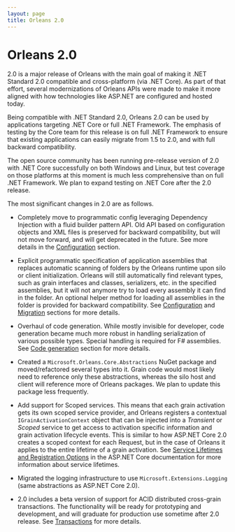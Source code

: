 ```yaml
---
layout: page
title: Orleans 2.0
---
```


# Orleans 2.0

2.0 is a major release of Orleans with the main goal of making it .NET Standard 2.0 compatible and cross-platform (via .NET Core). As part of that effort, several modernizations of Orleans APIs were made to make it more aligned with how technologies like ASP.NET are configured and hosted today.

Being compatible with .NET Standard 2.0, Orleans 2.0 can be used by applications targeting .NET Core or full .NET Framework. The emphasis of testing by the Core team for this release is on full .NET Framework to ensure that existing applications can easily migrate from 1.5 to 2.0, and with full backward compatibility.

The open source community has been running pre-release version of 2.0 with .NET Core successfully on both Windows and Linux, but test coverage on those platforms at this moment is much less comprehensive than on full .NET Framework. We plan to expand testing on .NET Core after the 2.0 release.

The most significant changes in 2.0 are as follows.

* Completely move to programmatic config leveraging Dependency Injection with a fluid builder pattern API. Old API based on configuration objects and XML files is preserved for backward compatibility, but will not move forward, and will get deprecated in the future. See more details in the [Configuration](Deployment-and-Operations/Configuration-Guide/index.md) section.

* Explicit programmatic specification of application assemblies that replaces automatic scanning of folders by the Orleans runtime upon silo or client initialization. Orleans will still automatically find relevant types, such as grain interfaces and classes, serializers, etc. in the specified assemblies, but it will not anymore try to load every assembly it can find in the folder. An optional helper method for loading all assemblies in the folder is provided for backward compatibility. See [Configuration](Deployment-and-Operations/Configuration-Guide/index.md) and [Migration](Migration/Migration1.5.md) sections for more details.

* Overhaul of code generation. While mostly invisible for developer, code generation became much more robust in handling serialization of various possible types. Special handling is required for F# assemblies. See [Code generation](Migration/Codegen.md) section for more details.

* Created a `Microsoft.Orleans.Core.Abstractions` NuGet package and moved/refactored several types into it. Grain code would most likely need to reference only these abstractions, whereas the silo host and client will reference more of Orleans packages. We plan to update this package less frequently.

* Add support for Scoped services. This means that each grain activation gets its own scoped service provider, and Orleans registers a contextual `IGrainActivationContext` object that can be injected into a *Transient* or *Scoped* service to get access to activation specific information and grain activation lifecycle events. This is similar to how ASP.NET Core 2.0 creates a scoped context for each Request, but in the case of Orleans it applies to the entire lifetime of a grain activation. See [Service Lifetimes and Registration Options](https://docs.microsoft.com/en-us/aspnet/core/fundamentals/dependency-injection#service-lifetimes-and-registration-options) in the ASP.NET Core documentation for more information about service lifetimes.

* Migrated the logging infrastructure to use `Microsoft.Extensions.Logging` (same abstractions as ASP.NET Core 2.0).

* 2.0 includes a beta version of support for ACID distributed cross-grain transactions. The functionality will be ready for prototyping and development, and will graduate for production use sometime after 2.0 release. See [Transactions](Advanced-Concepts/Transactions.md) for more details.
